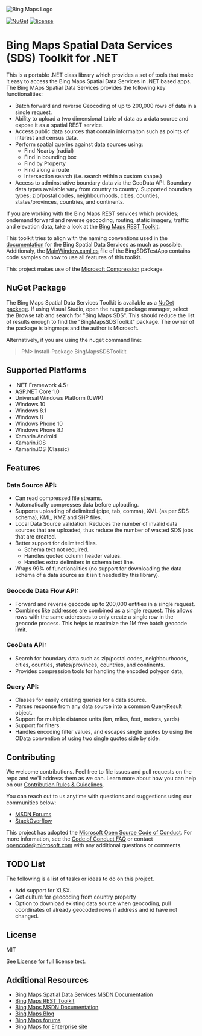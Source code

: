 ![Bing Maps Logo](https://github.com/Microsoft/Bing-Maps-V8-TypeScript-Definitions/blob/master/images/BingMapsLogoTeal.png)

[![NuGet](https://img.shields.io/badge/NuGet-1.0.5-blue.svg)](https://www.nuget.org/packages/BingMapsSDSToolkit)
[![license](https://img.shields.io/badge/license-MIT-yellow.svg)](LICENSE)

# Bing Maps Spatial Data Services (SDS) Toolkit for .NET

This is a portable .NET class library which provides a set of tools that make it easy to access the Bing Maps Spatial Data Services in .NET based apps. The Bing MAps Spatial Data Services provides the following key functionalities:

* Batch forward and reverse Geocoding of up to 200,000 rows of data in a single request.
* Ability to upload a two dimensional table of data as a data source and expose it as a spatial REST service. 
* Access public data sources that contain informaiton such as points of interest and census data.
* Perform spatial queries against data sources using:
	* Find Nearby (radial)
	* Find in bounding box
	* Find by Property
	* Find along a route
	* Intersection search (i.e. search within a custom shape.)
* Access to adminstrative boundary data via the GeoData API. Boundary data types available vary from country to country. Supported boundary types; zip/postal codes, neighbourhoods, cities, counties, states/provinces, countries, and continents.

If you are working with the Bing Maps REST services which provides; ondemand forward and reverse geocoding, routing, static imagery, traffic and elevation data, take a look at the [Bing Maps REST Toolkit](https://github.com/Microsoft/BingMapsRESTToolkit).

This toolkit tries to align with the naming conventions used in the [documentation](https://msdn.microsoft.com/en-us/library/ff701734.aspx) for the Bing Spatial Data Services as much as possible. Additionaly, the [MainWindow.xaml.cs](https://www.nuget.org/packages/BingMapsSDSToolkit/master/Samples/MainWindow.xaml.cs) file of the BingSDSTestApp contains code samples on how to use all features of this toolkit.

This project makes use of the [Microsoft Compression](https://www.nuget.org/packages/Microsoft.Bcl.Compression) package.

## NuGet Package

The Bing Maps Spatial Data Services Toolkit is available as a [NuGet package](https://www.nuget.org/packages/BingMapsSDSToolkit). If using Visual Studio, open the nuget package manager, select the Browse tab and search for "Bing Maps SDS". This should reduce the list of results enough to find the "BingMapsSDSToolkit" package. The owner of the package is bingmaps and the author is Microsoft.

Alternatively, if you are using the nuget command line:

> PM&gt; Install-Package BingMapsSDSToolkit

## Supported Platforms

* .NET Framework 4.5+ 
* ASP.NET Core 1.0
* Universal Windows Platform (UWP) 
* Windows 10
* Windows 8.1
* Windows 8
* Windows Phone 10
* Windows Phone 8.1
* Xamarin.Android
* Xamarin.iOS
* Xamarin.iOS (Classic)

## Features

### Data Source API:

* Can read compressed file streams.
* Automatically compresses data before uploading.
* Supports uploading of delimited (pipe, tab, comma), XML (as per SDS schema), KML, KMZ and SHP files.
* Local Data Source validation. Reduces the number of invalid data sources that are uploaded, thus reduce the number of wasted SDS jobs that are created.
* Better support for delimited files. 
	* Schema text not required.
	* Handles quoted column header values.
	* Handles extra delimiters in schema text line.
* Wraps 99% of functionalities (no support for downloading the data schema of a data source as it isn't needed by this library).

### Geocode Data Flow API:

* Forward and reverse geocode up to 200,000 entities in a single request.
* Combines like addresses are combined as a single request. This allows rows with the same addresses to only create a single row in the geocode process. This helps to maximize the 1M free batch geocode limit.

### GeoData API:

* Search for boundary data such as zip/postal codes, neighbourhoods, cities, counties, states/provinces, countries, and continents.
* Provides compression tools for handling the encoded polygon data,

### Query API:

* Classes for easily creating queries for a data source. 
* Parses response from any data source into a common QueryResult object.
* Support for multiple distance units (km, miles, feet, meters, yards)
* Support for filters.
* Handles encoding filter values, and escapes single quotes by using the OData convention of using two single quotes side by side.

## Contributing

We welcome contributions. Feel free to file issues and pull requests on the repo and we'll address them as we can. Learn more about how you can help on our [Contribution Rules & Guidelines](CONTRIBUTING.md). 

You can reach out to us anytime with questions and suggestions using our communities below:
* [MSDN Forums](https://social.msdn.microsoft.com/Forums/en-US/home?forum=bingmapsajax&filter=alltypes&sort=lastpostdesc)
* [StackOverflow](http://stackoverflow.com/questions/tagged/bing-maps)

This project has adopted the [Microsoft Open Source Code of Conduct](https://opensource.microsoft.com/codeofconduct/). For more information, see the [Code of Conduct FAQ](https://opensource.microsoft.com/codeofconduct/faq/) or contact [opencode@microsoft.com](mailto:opencode@microsoft.com) with any additional questions or comments.

## TODO List

The following is a list of tasks or ideas to do on this project.

* Add support for XLSX.
* Get culture for geocoding from country property
* Option to download existing data source when geocoding, pull coordinates of already geocoded rows if address and id have not changed.

## License

MIT
 
See [License](LICENSE.md) for full license text.

## Additional Resources

* [Bing Maps Spatial Data Services MSDN Documentation](https://msdn.microsoft.com/en-us/library/ff701734.aspx)
* [Bing Maps REST Toolkit](https://github.com/Microsoft/BingMapsRESTToolkit)
* [Bing Maps MSDN Documentation](https://msdn.microsoft.com/en-us/library/dd877180.aspx)
* [Bing Maps Blog](http://blogs.bing.com/maps)
* [Bing Maps forums](https://social.msdn.microsoft.com/Forums/en-US/home?forum=bingmapsajax&filter=alltypes&sort=lastpostdesc)
* [Bing Maps for Enterprise site](https://www.microsoft.com/maps/)

